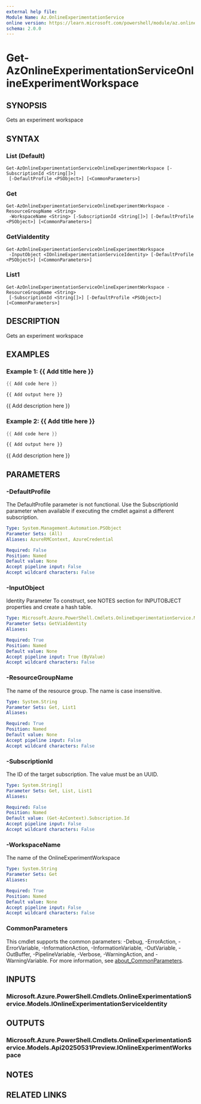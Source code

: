 ```yaml
---
external help file:
Module Name: Az.OnlineExperimentationService
online version: https://learn.microsoft.com/powershell/module/az.onlineexperimentationservice/get-azonlineexperimentationserviceonlineexperimentworkspace
schema: 2.0.0
---
```


# Get-AzOnlineExperimentationServiceOnlineExperimentWorkspace

## SYNOPSIS
Gets an experiment workspace

## SYNTAX

### List (Default)
```
Get-AzOnlineExperimentationServiceOnlineExperimentWorkspace [-SubscriptionId <String[]>]
 [-DefaultProfile <PSObject>] [<CommonParameters>]
```

### Get
```
Get-AzOnlineExperimentationServiceOnlineExperimentWorkspace -ResourceGroupName <String>
 -WorkspaceName <String> [-SubscriptionId <String[]>] [-DefaultProfile <PSObject>] [<CommonParameters>]
```

### GetViaIdentity
```
Get-AzOnlineExperimentationServiceOnlineExperimentWorkspace
 -InputObject <IOnlineExperimentationServiceIdentity> [-DefaultProfile <PSObject>] [<CommonParameters>]
```

### List1
```
Get-AzOnlineExperimentationServiceOnlineExperimentWorkspace -ResourceGroupName <String>
 [-SubscriptionId <String[]>] [-DefaultProfile <PSObject>] [<CommonParameters>]
```

## DESCRIPTION
Gets an experiment workspace

## EXAMPLES

### Example 1: {{ Add title here }}
```powershell
{{ Add code here }}
```

```output
{{ Add output here }}
```

{{ Add description here }}

### Example 2: {{ Add title here }}
```powershell
{{ Add code here }}
```

```output
{{ Add output here }}
```

{{ Add description here }}

## PARAMETERS

### -DefaultProfile
The DefaultProfile parameter is not functional.
Use the SubscriptionId parameter when available if executing the cmdlet against a different subscription.

```yaml
Type: System.Management.Automation.PSObject
Parameter Sets: (All)
Aliases: AzureRMContext, AzureCredential

Required: False
Position: Named
Default value: None
Accept pipeline input: False
Accept wildcard characters: False
```

### -InputObject
Identity Parameter
To construct, see NOTES section for INPUTOBJECT properties and create a hash table.

```yaml
Type: Microsoft.Azure.PowerShell.Cmdlets.OnlineExperimentationService.Models.IOnlineExperimentationServiceIdentity
Parameter Sets: GetViaIdentity
Aliases:

Required: True
Position: Named
Default value: None
Accept pipeline input: True (ByValue)
Accept wildcard characters: False
```

### -ResourceGroupName
The name of the resource group.
The name is case insensitive.

```yaml
Type: System.String
Parameter Sets: Get, List1
Aliases:

Required: True
Position: Named
Default value: None
Accept pipeline input: False
Accept wildcard characters: False
```

### -SubscriptionId
The ID of the target subscription.
The value must be an UUID.

```yaml
Type: System.String[]
Parameter Sets: Get, List, List1
Aliases:

Required: False
Position: Named
Default value: (Get-AzContext).Subscription.Id
Accept pipeline input: False
Accept wildcard characters: False
```

### -WorkspaceName
The name of the OnlineExperimentWorkspace

```yaml
Type: System.String
Parameter Sets: Get
Aliases:

Required: True
Position: Named
Default value: None
Accept pipeline input: False
Accept wildcard characters: False
```

### CommonParameters
This cmdlet supports the common parameters: -Debug, -ErrorAction, -ErrorVariable, -InformationAction, -InformationVariable, -OutVariable, -OutBuffer, -PipelineVariable, -Verbose, -WarningAction, and -WarningVariable. For more information, see [about_CommonParameters](http://go.microsoft.com/fwlink/?LinkID=113216).

## INPUTS

### Microsoft.Azure.PowerShell.Cmdlets.OnlineExperimentationService.Models.IOnlineExperimentationServiceIdentity

## OUTPUTS

### Microsoft.Azure.PowerShell.Cmdlets.OnlineExperimentationService.Models.Api20250531Preview.IOnlineExperimentWorkspace

## NOTES

## RELATED LINKS

